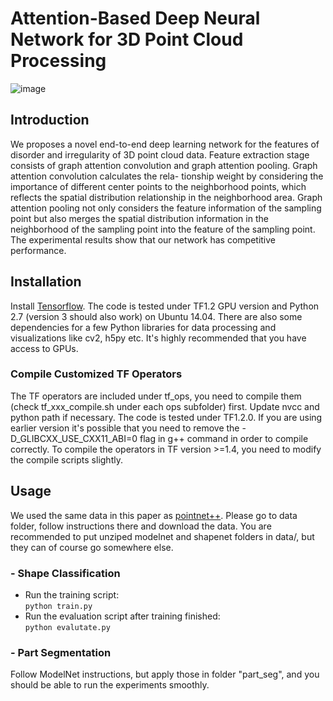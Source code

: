 # Attention-Based Deep Neural Network for 3D Point Cloud Processing
![image](https://github.com/Userac123/cc/blob/master/doc/overview_network.jpg)  
## Introduction
We proposes a novel end-to-end deep learning network for the features of disorder and irregularity of 3D point cloud data. Feature extraction stage consists of graph attention convolution and graph attention pooling. Graph attention convolution calculates the rela-
tionship weight by considering the importance of different center points to the neighborhood points, which reflects the spatial distribution relationship in the neighborhood area. Graph attention pooling not only considers the feature information of the sampling point but also merges the spatial distribution information in the neighborhood of the sampling point into the feature of the sampling point. The experimental results show that our network has competitive performance.
## Installation
Install [Tensorflow](https://www.tensorflow.org/install/). The code is tested under TF1.2 GPU version and Python 2.7 (version 3 should also work) on Ubuntu 14.04. There are also some dependencies for a few Python libraries for data processing and visualizations like cv2, h5py etc. It's highly recommended that you have access to GPUs.

### Compile Customized TF Operators
The TF operators are included under tf_ops, you need to compile them (check tf_xxx_compile.sh under each ops subfolder) first. Update nvcc and python path if necessary. The code is tested under TF1.2.0. If you are using earlier version it's possible that you need to remove the -D_GLIBCXX_USE_CXX11_ABI=0 flag in g++ command in order to compile correctly. To compile the operators in TF version >=1.4, you need to modify the compile scripts slightly.

## Usage
We used the same data in this paper as [pointnet++](https://github.com/charlesq34/pointnet2). Please go to data folder, follow instructions there and download the data. You are recommended to put unziped modelnet and shapenet folders in data/, but they can of course go somewhere else.
### - Shape Classification
* Run the training script:  
``` python train.py ```
* Run the evaluation script after training finished:  
``` python evalutate.py ```
### - Part Segmentation
Follow ModelNet instructions, but apply those in folder "part_seg", and you should be able to run the experiments smoothly.
